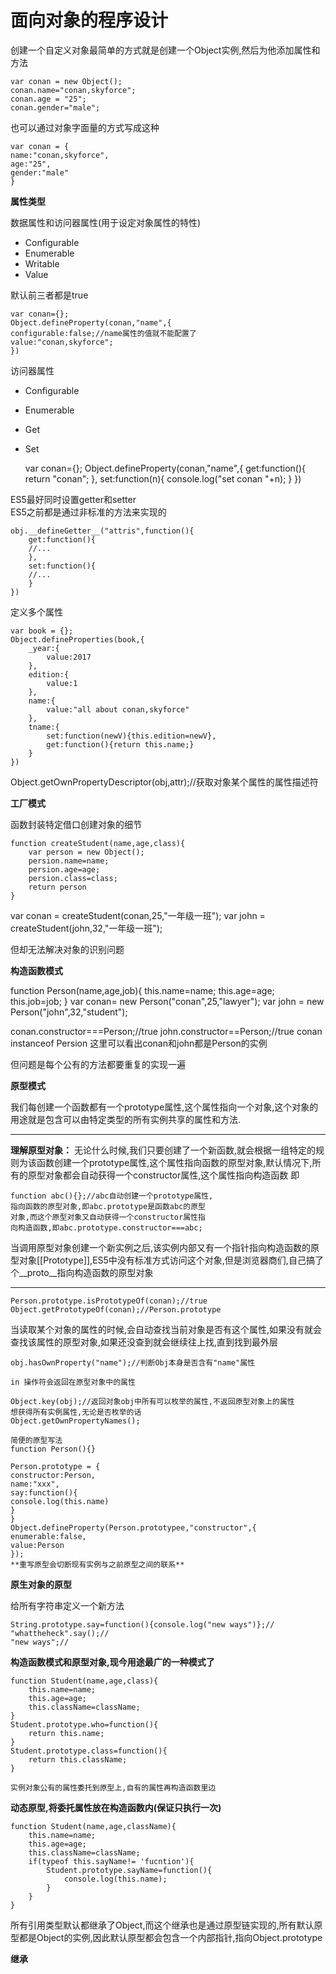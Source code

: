 

# 面向对象的程序设计

创建一个自定义对象最简单的方式就是创建一个Object实例,然后为他添加属性和方法  

	var conan = new Object();
	conan.name="conan,skyforce";
	conan.age = "25";
	conan.gender="male";  

也可以通过对象字面量的方式写成这种   

	var conan = {
	name:"conan,skyforce",
	age:"25",
	gender:"male"
	}

**属性类型**  

  
数据属性和访问器属性(用于设定对象属性的特性)  

- Configurable
- Enumerable
- Writable
- Value

默认前三者都是true  
	
	var conan={};
	Object.defineProperty(conan,"name",{
	configurable:false;//name属性的值就不能配置了
	value:"conan,skyforce";
	})

访问器属性  
- Configurable
- Enumerable
- Get
- Set
	
	var conan={};
	Object.defineProperty(conan,"name",{
		get:function(){
			return "conan";
		},
		set:function(n){
			console.log("set conan "+n);
		}
	})

ES5最好同时设置getter和setter  
ES5之前都是通过非标准的方法来实现的  

	obj.__defineGetter__("attris",function(){
		get:function(){
		//...
		},
		set:function(){
		//...
		}
	})

定义多个属性  

	var book = {};
	Object.defineProperties(book,{
		_year:{
			value:2017
		},
		edition:{
			value:1
		},
		name:{
			value:"all about conan,skyforce"
		},
		tname:{
			set:function(newV){this.edition=newV},
			get:function(){return this.name;}
		}
	})

Object.getOwnPropertyDescriptor(obj,attr);//获取对象某个属性的属性描述符  

**工厂模式**

函数封装特定借口创建对象的细节  

	function createStudent(name,age,class){
		var person = new Object();
		persion.name=name;	
		persion.age=age;
		persion.class=class;
		return person
	}

var conan = createStudent(conan,25,"一年级一班");
var john = createStudent(john,32,"一年级一班");

但却无法解决对象的识别问题

**构造函数模式**

function Person(name,age,job){
this.name=name;
this.age=age;
this.job=job;
}
var conan= new Person("conan",25,"lawyer");
var john = new Person("john",32,"student");

conan.constructor===Person;//true
john.constructor==Person;//true
conan instanceof Persion 
这里可以看出conan和john都是Person的实例  

但问题是每个公有的方法都要重复的实现一遍  

**原型模式**  

我们每创建一个函数都有一个prototype属性,这个属性指向一个对象,这个对象的用途就是包含可以由特定类型的所有实例共享的属性和方法.  

***
**理解原型对象：**
无论什么时候,我们只要创建了一个新函数,就会根据一组特定的规则为该函数创建一个prototype属性,这个属性指向函数的原型对象,默认情况下,所有的原型对象都会自动获得一个constructor属性,这个属性指向构造函数  即
	
	function abc(){};//abc自动创建一个prototype属性,
	指向函数的原型对象,即abc.prototype是函数abc的原型
	对象,而这个原型对象又自动获得一个constructor属性指
	向构造函数,即abc.prototype.constructor===abc;

当调用原型对象创建一个新实例之后,该实例内部又有一个指针指向构造函数的原型对象[[Prototype]],ES5中没有标准方式访问这个对象,但是浏览器商们,自己搞了个__proto__指向构造函数的原型对象  

***

	Person.prototype.isPrototypeOf(conan);//true
	Object.getPrototypeOf(conan);//Person.prototype

当读取某个对象的属性的时候,会自动查找当前对象是否有这个属性,如果没有就会查找该属性的原型对象,如果还没查到就会继续往上找,直到找到最外层

	obj.hasOwnProperty("name");//判断Obj本身是否含有"name"属性
	
	in 操作符会返回在原型对象中的属性  
	
	Object.key(obj);//返回对象obj中所有可以枚举的属性,不返回原型对象上的属性  
	想获得所有实例属性,无论是否枚举的话  
	Object.getOwnPropertyNames();

	简便的原型写法  
	function Person(){}
	
	Person.prototype = {
	constructor:Person,
	name:"xxx",
	say:function(){
	console.log(this.name)
	}
	}
	Object.defineProperty(Person.prototypee,"constructor",{
	enumerable:false,
	value:Person
	});
	**重写原型会切断现有实例与之前原型之间的联系**

**原生对象的原型**

给所有字符串定义一个新方法
	
	String.prototype.say=function(){console.log("new ways")};//
	"whattheheck".say();//
	"new ways";//

**构造函数模式和原型对象,现今用途最广的一种模式了**


	function Student(name,age,class){
		this.name=name;
		this.age=age;
		this.className=className;
	}
	Student.prototype.who=function(){
		return this.name;
	}
	Student.prototype.class=function(){
		return this.className;
	}

	实例对象公有的属性委托到原型上,自有的属性再构造函数里边  

**动态原型,将委托属性放在构造函数内(保证只执行一次)**

	function Student(name,age,className){
		this.name=name;
		this.age=age;
		this.className=className;
		if(typeof this.sayName!= 'fucntion'){
			Student.prototype.sayName=function(){
				console.log(this.name);
			}
		}
	}

所有引用类型默认都继承了Object,而这个继承也是通过原型链实现的,所有默认原型都是Object的实例,因此默认原型都会包含一个内部指针,指向Object.prototype  

**继承**